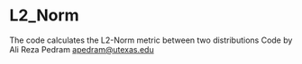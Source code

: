 # L2_Norm
The code calculates the L2-Norm metric between two distributions
Code by Ali Reza Pedram <apedram@utexas.edu>
